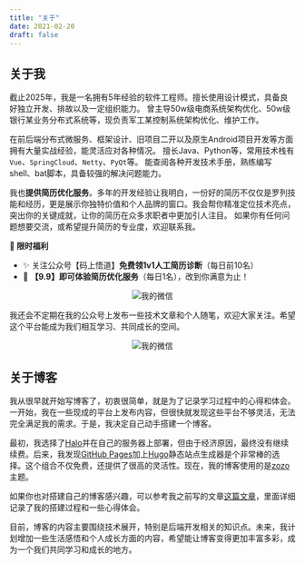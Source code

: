 ```yaml
---
title: "关于"
date: 2021-02-20
draft: false
---
```



## 关于我
截止2025年，我是一名拥有5年经验的软件工程师。擅长使用设计模式，具备良好独立开发、排故以及一定组织能力。
曾主导50w级电商系统架构优化、50w级银行某业务分布式系统等，现负责军工某控制系统架构优化、维护工作。

在前后端分布式微服务、框架设计、旧项目二开以及原生Android项目开发等方面拥有大量实战经验，能灵活应对各种情况。
擅长Java、Python等，常用技术栈有`Vue`、`SpringCloud`、`Netty`、`PyQt`等。
能查阅各种开发技术手册，熟练编写shell、bat脚本，具备较强的解决问题能力。

我也**提供简历优化服务**。多年的开发经验让我明白，一份好的简历不仅仅是罗列技能和经历，更是展示你独特价值和个人品牌的窗口。我会帮你精准定位技术亮点，突出你的关键成就，让你的简历在众多求职者中更加引人注目。
如果你有任何问题想要交流，或希望提升简历的专业度，欢迎联系我。

**🎁 限时福利**
- ✨ 关注公众号【码上悟道】**免费领1v1人工简历诊断**（每日前10名）
- 💼 **【9.9】即可体验简历优化服务**（每日1名），改到你满意为止！

<div style="text-align: center;">
    <img src="/posts/annex/images/essays/self微信.png" alt="我的微信" style="max-width: 33%; height: auto;">
</div>

我还会不定期在我的公众号上发布一些技术文章和个人随笔，欢迎大家关注。希望这个平台能成为我们相互学习、共同成长的空间。
<div style="text-align: center;">
    <img src="/posts/annex/images/essays/来点Java.png" alt="我的微信" style="max-width: 50%; height: auto;">
</div>

## 关于博客
我从很早就开始写博客了，初衷很简单，就是为了记录学习过程中的心得和体会。一开始，我在一些现成的平台上发布内容，但很快就发现这些平台不够灵活，无法完全满足我的需求。于是，我决定自己动手搭建一个博客。

最初，我选择了[Halo](https://gitee.com/halo-dev/halo)并在自己的服务器上部署，但由于经济原因，最终没有继续续费。后来，我发现[GitHub Pages](https://docs.github.com/zh/pages/getting-started-with-github-pages)加上[Hugo](https://gohugo.io)静态站点生成器是个非常棒的选择。这个组合不仅免费，还提供了很高的灵活性。现在，我的博客使用的是[zozo](https://github.com/varkai/hugo-theme-zozo)主题。

如果你也对搭建自己的博客感兴趣，可以参考我之前写的文章[这篇文章](/posts/essays/build-blog/)，里面详细记录了我的搭建过程和一些心得体会。

目前，博客的内容主要围绕技术展开，特别是后端开发相关的知识点。未来，我计划增加一些生活感悟和个人成长方面的内容，希望能让博客变得更加丰富多彩，成为一个我们共同学习和成长的地方。
